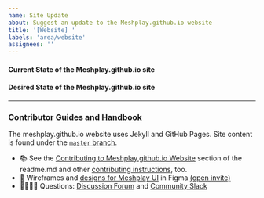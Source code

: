 ```yaml
---
name: Site Update
about: Suggest an update to the Meshplay.github.io website
title: '[Website] '
labels: 'area/website'
assignees: ''
---
```

#### Current State of the Meshplay.github.io site
<!-- A brief description of what the problem is. -->

#### Desired State of the Meshplay.github.io site
<!-- A brief description of the change you are requesting. -->

---
### Contributor [Guides](https://meshplay.github.io/docs/project/contributing) and [Handbook](https://khulnasoft.com/community/handbook)

The meshplay.github.io website uses Jekyll and GitHub Pages. Site content is found under the [`master` branch](https://github.com/meshplay/meshplay.github.io/tree/master).
- 📚 See the [Contributing to Meshplay.github.io Website](https://github.com/meshplay/meshplay.github.io#contributing-to-the-meshplayio-website) section of the readme.md and other [contributing instructions](https://meshplay.github.io/docs/project/contributing), too.
- 🎨 Wireframes and [designs for Meshplay UI](https://www.figma.com/file/SMP3zxOjZztdOLtgN4dS2W/Meshplay-UI) in Figma [(open invite)](https://www.figma.com/team_invite/redeem/qJy1c95qirjgWQODApilR9)
- 🙋🏾🙋🏼 Questions: [Discussion Forum](https://discuss.khulnasoft.com) and [Community Slack](https://slack.meshplay.github.io)
